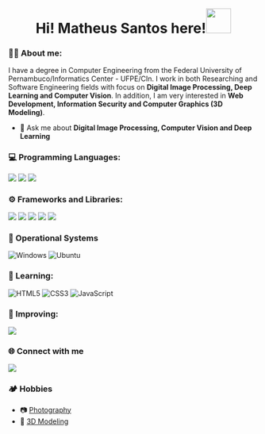 <!--
**matheusdefarias/matheusdefarias** is a ✨ _special_ ✨ repository because its `README.md` (this file) appears on your GitHub profile.

Here are some ideas to get you started:

- 🔭 I’m currently working on ...
- 🌱 I’m currently learning ...
- 👯 I’m looking to collaborate on ...
- 🤔 I’m looking for help with ...
- 💬 Ask me about ...
- 📫 How to reach me: ...
- 😄 Pronouns: ...
- ⚡ Fun fact: ...
-->

<h1 align="center">Hi! Matheus Santos here!<img src="https://raw.githubusercontent.com/MartinHeinz/MartinHeinz/master/wave.gif" width="50px" style="max-width: 100%;"></h1>
<!-- ![visitors](https://visitor-badge.glitch.me/badge?page_id=matheusdefarias.matheusdefarias) -->

### :pouting_man: About me:
I have a degree in Computer Engineering from the Federal University of Pernambuco/Informatics Center - UFPE/CIn. I work in both Researching and Software Engineering fields with focus on **Digital Image Processing, Deep Learning and Computer Vision**. In addition, I am very interested in **Web Development, Information Security and Computer Graphics (3D Modeling)**.

- 💬 Ask me about **Digital Image Processing, Computer Vision and Deep Learning**

### :computer: Programming Languages:
<img src="https://img.shields.io/badge/C-00599C?style=for-the-badge&logo=c&logoColor=white" /> <img src="https://img.shields.io/badge/C%2B%2B-00599C?style=for-the-badge&logo=c%2B%2B&logoColor=white" /> <img src="https://img.shields.io/badge/Python-3776AB?style=for-the-badge&logo=python&logoColor=white" />

### :gear: Frameworks and Libraries:
<img src="https://img.shields.io/badge/OpenCV-27338e?style=for-the-badge&logo=OpenCV&logoColor=white" /> <img src="https://img.shields.io/badge/scikit_learn-F7931E?style=for-the-badge&logo=scikit-learn&logoColor=white" /> <img src="https://img.shields.io/badge/PyTorch-EE4C2C?style=for-the-badge&logo=PyTorch&logoColor=white" /> <img src="https://img.shields.io/badge/Django-092E20?style=for-the-badge&logo=django&logoColor=white" /> <img src="https://img.shields.io/badge/DJANGO-REST-ff1709?style=for-the-badge&logo=django&logoColor=white&color=ff1709&labelColor=gray" />
<!--  
  - **Digital Image Processing:** OpenCV, Pillow, Scikit-Image
  - **Machine Learning:** Scikit-Learn
  - **Computer Vision/Deep Learning:** Pytorch
  - **Web Development:** 
    - **Backend:** Django, Django REST
-->
### :pushpin: Operational Systems
![Windows](https://img.shields.io/badge/Windows-0078D6?style=for-the-badge&logo=windows&logoColor=white) ![Ubuntu](https://img.shields.io/badge/Ubuntu-E95420?style=for-the-badge&logo=ubuntu&logoColor=white)

### :closed_book: Learning:
![HTML5](https://img.shields.io/badge/html5-%23E34F26.svg?style=for-the-badge&logo=html5&logoColor=white) ![CSS3](https://img.shields.io/badge/css3-%231572B6.svg?style=for-the-badge&logo=css3&logoColor=white) ![JavaScript](https://img.shields.io/badge/javascript-%23323330.svg?style=for-the-badge&logo=javascript&logoColor=%23F7DF1E)

### :rocket: Improving:
<img src="https://img.shields.io/badge/OpenCV-27338e?style=for-the-badge&logo=OpenCV&logoColor=white" />

### :globe_with_meridians: Connect with me 
<a href="https://www.linkedin.com/in/matheusdefariascs" target="_blank"><img src="https://img.shields.io/badge/-LinkedIn-%230077B5?style=for-the-badge&logo=linkedin&logoColor=white" target="_blank"></a> 

### :camping: Hobbies
  - :camera: [Photography](https://500px.com/p/matheusdefariascs?view=photos)
  - :art: [3D Modeling](https://www.artstation.com/matheusfcs)
